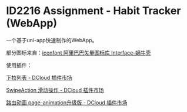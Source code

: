 # ID2216 Assignment - Habit Tracker (WebApp)

一个基于uni-app快速制作的WebApp。

部分图标来自：[iconfont 阿里巴巴矢量图标库 Interface-蜗牛壳](https://www.iconfont.cn/collections/detail?spm=a313x.7781069.0.da5a778a4&cid=19742)

使用插件：

[下拉列表 - DCloud 插件市场](https://ext.dcloud.net.cn/plugin?id=518)

[SwipeAction 滑动操作 - DCloud 插件市场](https://ext.dcloud.net.cn/plugin?id=181)

[路由动画 page-animation升级版 - DCloud 插件市场](https://ext.dcloud.net.cn/plugin?id=1265)